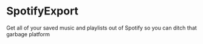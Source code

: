 # SpotifyExport
Get all of your saved music and playlists out of Spotify so you can ditch that garbage platform
